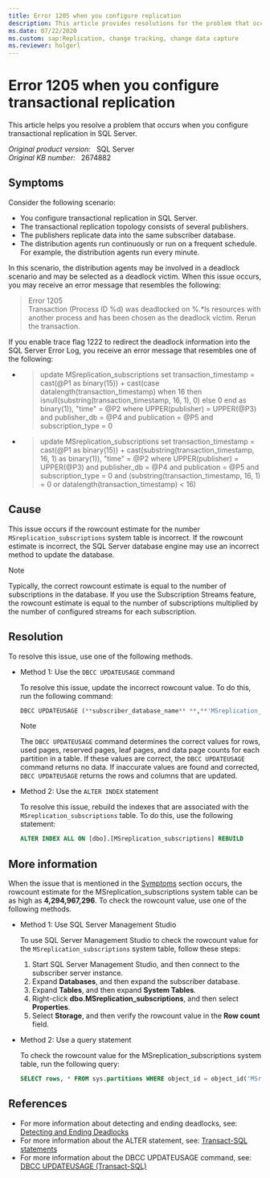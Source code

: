 ```yaml
---
title: Error 1205 when you configure replication
description: This article provides resolutions for the problem that occurs when you configure transactional replication in SQL Server.
ms.date: 07/22/2020
ms.custom: sap:Replication, change tracking, change data capture
ms.reviewer: holgerl
---
```

# Error 1205 when you configure transactional replication

This article helps you resolve a problem that occurs when you configure transactional replication in SQL Server.

_Original product version:_ &nbsp; SQL Server  
_Original KB number:_ &nbsp; 2674882

## Symptoms

Consider the following scenario:

- You configure transactional replication in SQL Server.
- The transactional replication topology consists of several publishers.
- The publishers replicate data into the same subscriber database.
- The distribution agents run continuously or run on a frequent schedule. For example, the distribution agents run every minute.

In this scenario, the distribution agents may be involved in a deadlock scenario and may be selected as a deadlock victim. When this issue occurs, you may receive an error message that resembles the following:

> Error 1205  
Transaction (Process ID %d) was deadlocked on %.*ls resources with another process and has been chosen as the deadlock victim. Rerun the transaction.

If you enable trace flag 1222 to redirect the deadlock information into the SQL Server Error Log, you receive an error message that resembles one of the following:

- > update MSreplication_subscriptions set transaction_timestamp = cast(@P1 as binary(15)) + cast(case datalength(transaction_timestamp) when 16 then isnull(substring(transaction_timestamp, 16, 1), 0) else 0 end as binary(1)), "time" = @P2 where UPPER(publisher) = UPPER(@P3) and publisher_db = @P4 and publication = @P5 and subscription_type = 0

- > update MSreplication_subscriptions set transaction_timestamp = cast(@P1 as binary(15)) + cast(substring(transaction_timestamp, 16, 1) as binary(1)), "time" = @P2 where UPPER(publisher) = UPPER(@P3) and publisher_db = @P4 and publication = @P5 and subscription_type = 0 and (substring(transaction_timestamp, 16, 1) = 0 or datalength(transaction_timestamp) < 16)

## Cause

This issue occurs if the rowcount estimate for the number `MSreplication_subscriptions` system table is incorrect. If the rowcount estimate is incorrect, the SQL Server database engine may use an incorrect method to update the database.

> [!NOTE]
> Typically, the correct rowcount estimate is equal to the number of subscriptions in the database. If you use the Subscription Streams feature, the rowcount estimate is equal to the number of subscriptions multiplied by the number of configured streams for each subscription.

## Resolution

To resolve this issue, use one of the following methods.

- Method 1: Use the `DBCC UPDATEUSAGE` command

    To resolve this issue, update the incorrect rowcount value. To do this, run the following command:

    ```sql
    DBCC UPDATEUSAGE (**subscriber_database_name** **,**'MSreplication_subscriptions') WITH COUNT_ROWS
    ```

    > [!NOTE]
    > The `DBCC UPDATEUSAGE` command determines the correct values for rows, used pages, reserved pages, leaf pages, and data page counts for each partition in a table. If these values are correct, the `DBCC UPDATEUSAGE`  command returns no data. If inaccurate values are found and corrected, `DBCC UPDATEUSAGE` returns the rows and columns that are updated.

- Method 2: Use the `ALTER INDEX` statement

    To resolve this issue, rebuild the indexes that are associated with the `MSreplication_subscriptions` table. To do this, use the following statement:

    ```sql
    ALTER INDEX ALL ON [dbo].[MSreplication_subscriptions] REBUILD
    ```

## More information

When the issue that is mentioned in the [Symptoms](#symptoms) section occurs, the rowcount estimate for the MSreplication_subscriptions system table can be as high as **4,294,967,296**. To check the rowcount value, use one of the following methods.

- Method 1: Use SQL Server Management Studio

    To use SQL Server Management Studio to check the rowcount value for the `MSreplication_subscriptions` system table, follow these steps:

    1. Start SQL Server Management Studio, and then connect to the subscriber server instance.
    2. Expand **Databases**, and then expand the subscriber database.
    3. Expand **Tables**, and then expand **System Tables**.
    4. Right-click **dbo.MSreplication_subscriptions**, and then select **Properties**.
    5. Select **Storage**, and then verify the rowcount value in the **Row count** field.

- Method 2: Use a query statement

    To check the rowcount value for the MSreplication_subscriptions system table, run the following query:

    ```sql
    SELECT rows, * FROM sys.partitions WHERE object_id = object_id('MSreplication_subscriptions')
    ```

## References

- For more information about detecting and ending deadlocks, see: [Detecting and Ending Deadlocks](/previous-versions/sql/sql-server-2008-r2/ms178104(v=sql.105))
- For more information about the ALTER statement, see: [Transact-SQL statements](/sql/t-sql/statements/statements)
- For more information about the DBCC UPDATEUSAGE command, see: [DBCC UPDATEUSAGE (Transact-SQL)](/sql/t-sql/database-console-commands/dbcc-updateusage-transact-sql)
